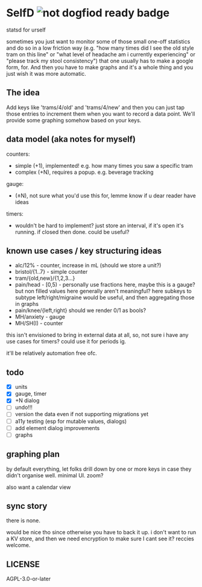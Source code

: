 # SelfD ![not dogfiod ready badge](https://img.shields.io/badge/dogfood_ready-no-red)

statsd for urself

sometimes you just want to monitor some of those small one-off statistics and do so in a low friction way (e.g. "how many times did I see the old style tram on this line" or "what level of headache am i currently experiencing" or "please track my stool consistency") that one usually has to make a google form, for. And then you have to make graphs and it's a whole thing and you just wish it was more automatic.

## The idea

Add keys like 'trams/4/old' and 'trams/4/new' and then you can just tap those entries to increment them when you want to record a data point. We'll provide some graphing somehow based on your keys.

## data model (aka notes for myself)

counters:
 - simple (+1), implemented! e.g. how many times you saw a specific tram
 - complex (+N), requires a popup. e.g. beverage tracking

gauge:
- (±N), not sure what you'd use this for, lemme know if u dear reader have ideas

timers:
- wouldn't be hard to implement? just store an interval, if it's open it's running. if closed then done. could be useful?

## known use cases / key structuring ideas

- alc/12% - counter, increase in mL (should we store a unit?)
- bristol/{1..7} - simple counter
- tram/{old,new}/{1,2,3...}
- pain/head - [0,5) - personally use fractions here, maybe this is a gauge? but non filled values here generally aren't meaningful? here subkeys to subtype left/right/migraine would be useful, and then aggregating those in graphs 
- pain/knee/{left,right} should we render 0/1 as bools?
- MH/anxiety - gauge
- MH/SH(I) - counter


this isn't envisioned to bring in external data at all, so, not sure i have any use cases for timers? could use it for periods ig.

it'll be relatively automation free ofc.

## todo

- [x] units
- [x] gauge, timer
- [x] +N dialog
- [ ] undo!!!
- [ ] version the data even if not supporting migrations yet
- [ ] a11y testing (esp for mutable values, dialogs)
- [ ] add element dialog improvements
- [ ] graphs

## graphing plan

by default everything, let folks drill down by one or more keys in case they didn't organise well. minimal UI.
zoom?

also want a calendar view 

## sync story

there is none.

would be nice tho since otherwise you have to back it up. i don't want to run a KV store, and then we need encryption to make sure I cant see it? reccies welcome.

## LICENSE

AGPL-3.0-or-later
